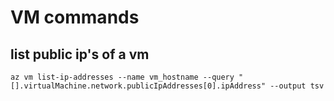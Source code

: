 # VM commands
## list public ip's of a vm
`az vm list-ip-addresses --name vm_hostname --query "[].virtualMachine.network.publicIpAddresses[0].ipAddress" --output tsv`